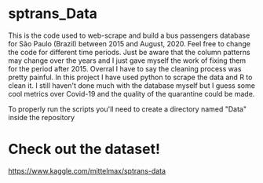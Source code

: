 # sptrans_Data

This is the code used to web-scrape and build a bus passengers database for São Paulo (Brazil) between 2015 and August, 2020. Feel free to change the code for different time periods. Just be aware that the column patterns may change over the years and I just gave myself the work of fixing them for the period after 2015. Overral I have to say the cleaning process was pretty painful. In this project I have used python to scrape the data and R to clean it. I still haven't done much with the database myself but I guess some cool metrics over Covid-19 and the quality of the quarantine could be made.

To properly run the scripts you'll need to create a directory named "Data" inside the repository

# Check out the dataset!
https://www.kaggle.com/mittelmax/sptrans-data
